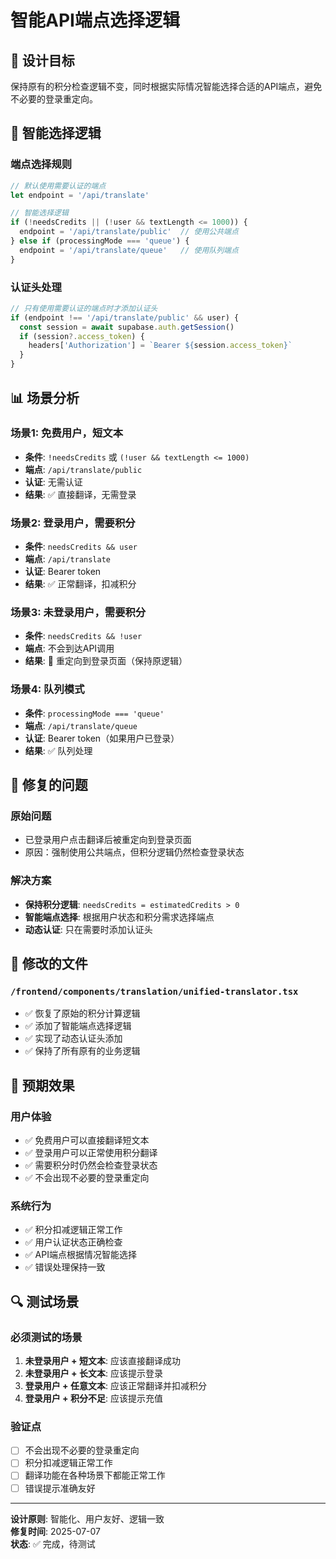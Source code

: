 # 智能API端点选择逻辑

## 🎯 设计目标

保持原有的积分检查逻辑不变，同时根据实际情况智能选择合适的API端点，避免不必要的登录重定向。

## 🧠 智能选择逻辑

### 端点选择规则
```typescript
// 默认使用需要认证的端点
let endpoint = '/api/translate'

// 智能选择逻辑
if (!needsCredits || (!user && textLength <= 1000)) {
  endpoint = '/api/translate/public'  // 使用公共端点
} else if (processingMode === 'queue') {
  endpoint = '/api/translate/queue'   // 使用队列端点
}
```

### 认证头处理
```typescript
// 只有使用需要认证的端点时才添加认证头
if (endpoint !== '/api/translate/public' && user) {
  const session = await supabase.auth.getSession()
  if (session?.access_token) {
    headers['Authorization'] = `Bearer ${session.access_token}`
  }
}
```

## 📊 场景分析

### 场景1: 免费用户，短文本
- **条件**: `!needsCredits` 或 `(!user && textLength <= 1000)`
- **端点**: `/api/translate/public`
- **认证**: 无需认证
- **结果**: ✅ 直接翻译，无需登录

### 场景2: 登录用户，需要积分
- **条件**: `needsCredits && user`
- **端点**: `/api/translate`
- **认证**: Bearer token
- **结果**: ✅ 正常翻译，扣减积分

### 场景3: 未登录用户，需要积分
- **条件**: `needsCredits && !user`
- **端点**: 不会到达API调用
- **结果**: 🔄 重定向到登录页面（保持原逻辑）

### 场景4: 队列模式
- **条件**: `processingMode === 'queue'`
- **端点**: `/api/translate/queue`
- **认证**: Bearer token（如果用户已登录）
- **结果**: ✅ 队列处理

## 🔧 修复的问题

### 原始问题
- 已登录用户点击翻译后被重定向到登录页面
- 原因：强制使用公共端点，但积分逻辑仍然检查登录状态

### 解决方案
- **保持积分逻辑**: `needsCredits = estimatedCredits > 0`
- **智能端点选择**: 根据用户状态和积分需求选择端点
- **动态认证**: 只在需要时添加认证头

## 📁 修改的文件

### `/frontend/components/translation/unified-translator.tsx`
- ✅ 恢复了原始的积分计算逻辑
- ✅ 添加了智能端点选择逻辑
- ✅ 实现了动态认证头添加
- ✅ 保持了所有原有的业务逻辑

## 🎯 预期效果

### 用户体验
- ✅ 免费用户可以直接翻译短文本
- ✅ 登录用户可以正常使用积分翻译
- ✅ 需要积分时仍然会检查登录状态
- ✅ 不会出现不必要的登录重定向

### 系统行为
- ✅ 积分扣减逻辑正常工作
- ✅ 用户认证状态正确检查
- ✅ API端点根据情况智能选择
- ✅ 错误处理保持一致

## 🔍 测试场景

### 必须测试的场景
1. **未登录用户 + 短文本**: 应该直接翻译成功
2. **未登录用户 + 长文本**: 应该提示登录
3. **登录用户 + 任意文本**: 应该正常翻译并扣减积分
4. **登录用户 + 积分不足**: 应该提示充值

### 验证点
- [ ] 不会出现不必要的登录重定向
- [ ] 积分扣减逻辑正常工作
- [ ] 翻译功能在各种场景下都能正常工作
- [ ] 错误提示准确友好

---

**设计原则**: 智能化、用户友好、逻辑一致  
**修复时间**: 2025-07-07  
**状态**: ✅ 完成，待测试
